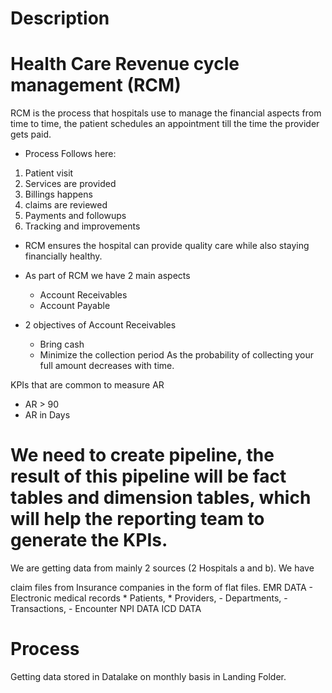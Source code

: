 # Description

# Health Care Revenue cycle management (RCM)
RCM is the process that hospitals use to manage the financial aspects from time to time, the patient schedules an appointment till the time 
the provider gets paid.
- Process Follows here:
1. Patient visit
2. Services are provided
3. Billings happens
4. claims are reviewed
5. Payments and followups
6. Tracking and improvements
- RCM ensures the hospital can provide quality care while also staying financially healthy.
* As part of RCM we have 2 main aspects
    * Account Receivables
    * Account Payable
 
* 2 objectives of Account Receivables
  - Bring cash
  - Minimize the collection period
As the probability of collecting your full amount decreases with time.

KPIs that are common to measure AR
* AR > 90
* AR in Days

# We need to create pipeline, the result of this pipeline will be fact tables and dimension tables, which will help the reporting team to generate the KPIs.
We are getting data from mainly 2 sources (2 Hospitals a and b). We have

claim files from Insurance companies in the form of flat files.
EMR DATA - Electronic medical records 
            * Patients, 
            * Providers, 
            - Departments, 
            - Transactions, 
            - Encounter
NPI DATA
ICD DATA
# Process
Getting data stored in Datalake on monthly basis in Landing Folder.
